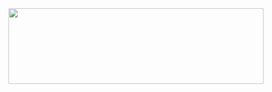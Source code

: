 <a href="https://youtu.be/oAk-UHMqOEM?si=2OQClrAFH0x7QbjS&t=62" target="_blank">
  <img src="https://render.gitanimals.org/lines/qwerty00ui88?pet-id=644542122694792064" width="100%" height="150" />
</a>
